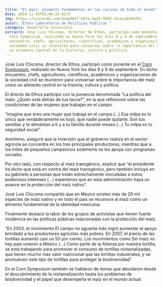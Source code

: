 ```yaml
---
title: "El maíz: alimento fundamental en las cocinas de todo el mundo"
date: 2019-11-02T03:06:23.627Z
img: https://ucarecdn.com/8a4e5657-b97e-4ed5-9850-33cecab160f0/
autor: "Ethos Laboratorio de Políticas Públicas "
category: desarrollo-sostenible
extracto: José Luis Chicoma, director de Ethos, participó como ponente en el
  Corn Symposium, realizado en Nueva York los días 8 y 9 de septiembre. En dicho
  encuentro, chefs, agricultores, científicos, académicos y organizaciones de la
  sociedad civil se reunieron para conversar sobre la importancia del maíz como
  un alimento central en la historia, cultura y política.
---
```

José Luis Chicoma, director de Ethos, participó como ponente en el [Corn Symposium](https://www.topic48.com/), realizado en Nueva York los días 8 y 9 de septiembre. En dicho encuentro, chefs, agricultores, científicos, académicos y organizaciones de la sociedad civil se reunieron para conversar sobre la importancia del maíz como un alimento central en la historia, cultura y política.

El directo de Ethos participó con la ponencia denominada “La política del maíz: ¿Quién está detrás de tus tacos?”, en la que reflexionó sobre las condiciones de las mujeres que trabajan en el campo.

“Imagina que eres una mujer que trabaja en el campo (…) Esa milpa es lo único que verdaderamente es tuyo, que nadie puede quitarte. Son tus semillas y te alimentan a ti y a tu familia durante meses (…) Tu milpa es tu seguridad social”.

Asimismo, aseguró que la inversión que el gobierno realiza en el sector agrícola se concentra en los tres principales productores, mientras que a los miles de pequeños campesinos solamente se les apoya con programas sociales. 

Por otro lado, con respecto al maíz transgénico, explicó que “el presidente ha dicho que está en contra del maíz transgénico, pero también incluyó en su gabinete a personas que están estrechamente vinculadas a estos poderosos intereses (…) esperemos que en esta administración haya un avance en la protección del maíz nativo”.

José Luis Chicoma compartió que en México existen más de 20 mil especies de maíz nativo y en todo el país se reconoce al maíz como un alimento fundamental de la identidad mexicana.

Finalmente destacó la labor de los grupos de activistas que tienen fuerte incidencia en las políticas públicas relacionadas con la protección del maíz.

“En 2003, el movimiento El campo no aguanta más logró aumentar el apoyo brindado a los productores agrícolas más pobres. En 2007, el precio de las tortillas aumentó casi un 50 por ciento. Los movimientos como Sin maíz no hay país unieron a México (…) Como parte de la Alianza por nuestra tortilla, se está trabajando para promover el consumo de tortillas nixtamalizadas, que tienen mucho más valor nutricional que las tortillas industriales, y se promueven este tipo de tortillas para proteger la biodiversidad”.

En el Corn Symposium también se hablaron de temas que abordaron desde el descubrimiento de la nixtamalización hasta los problemas de biodiversidad y el papel que desempeña el maíz en el mundo actual.